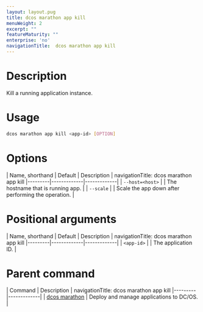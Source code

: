```yaml
---
layout: layout.pug
title: dcos marathon app kill
menuWeight: 2
excerpt: ""
featureMaturity: ""
enterprise: 'no'
navigationTitle:  dcos marathon app kill
---
```


<!-- This source repo for this topic is https://github.com/dcos/dcos-docs -->


# Description
Kill a running application instance.

# Usage

```bash
dcos marathon app kill <app-id> [OPTION]
```

# Options

| Name, shorthand | Default | Description |
navigationTitle:  dcos marathon app kill
|---------|-------------|-------------|
| `--host=<host>`   |             | The hostname that is running app. |
| `--scale`   |             | Scale the app down after performing the operation.  |

# Positional arguments

| Name, shorthand | Default | Description |
navigationTitle:  dcos marathon app kill
|---------|-------------|-------------|
| `<app-id>`   |             |  The application ID. |

# Parent command

| Command | Description |
navigationTitle:  dcos marathon app kill
|---------|-------------|
| [dcos marathon](/1.10/cli/command-reference/dcos-marathon/) | Deploy and manage applications to DC/OS. |

<!-- # Examples -->
